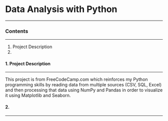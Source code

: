 # Data Analysis with Python
---
### Contents
---
1. Project Description
2. 




#### 1. Project Description
---
This project is from FreeCodeCamp.com which reinforces my Python programming skills by reading data from multiple sources (CSV, SQL, Excel) and then processing that data using NumPy and Pandas in order to visualize it using Matplotlib and Seaborn. 




#### 2. 
---

